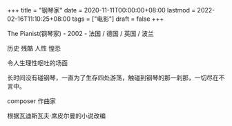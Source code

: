 +++
title = "钢琴家"
date = 2020-11-11T00:00:00+08:00
lastmod = 2022-02-16T11:10:25+08:00
tags = ["电影"]
draft = false
+++

The Pianist(钢琴家) - 2002 - 法国 / 德国 / 英国 / 波兰

历史 残酷 人性 惶恐

令人生理性呕吐的场面

长时间没有碰钢琴，一直为了生存四处游荡，触碰到钢琴的那一刹那，一切尽在不言中。

composer 作曲家

根据瓦迪斯瓦夫·席皮尔曼的小说改编